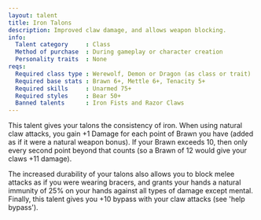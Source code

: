 ```yaml
---
layout: talent
title: Iron Talons
description: Improved claw damage, and allows weapon blocking.
info:
  Talent category     : Class
  Method of purchase  : During gameplay or character creation
  Personality traits  : None
reqs:
  Required class type : Werewolf, Demon or Dragon (as class or trait)
  Required base stats : Brawn 6+, Mettle 6+, Tenacity 5+
  Required skills     : Unarmed 75+
  Required styles     : Bear 50+
  Banned talents      : Iron Fists and Razor Claws
---
```


This talent gives your talons the consistency of iron.  When using natural claw
attacks, you gain +1 Damage for each point of Brawn you have (added as if it
were a natural weapon bonus).  If your Brawn exceeds 10, then only every second
point beyond that counts (so a Brawn of 12 would give your claws +11 damage).

The increased durability of your talons also allows you to block melee attacks
as if you were wearing bracers, and grants your hands a natural immunity of 25%
on your hands against all types of damage except mental.  Finally, this talent
gives you +10 bypass with your claw attacks (see 'help bypass').
